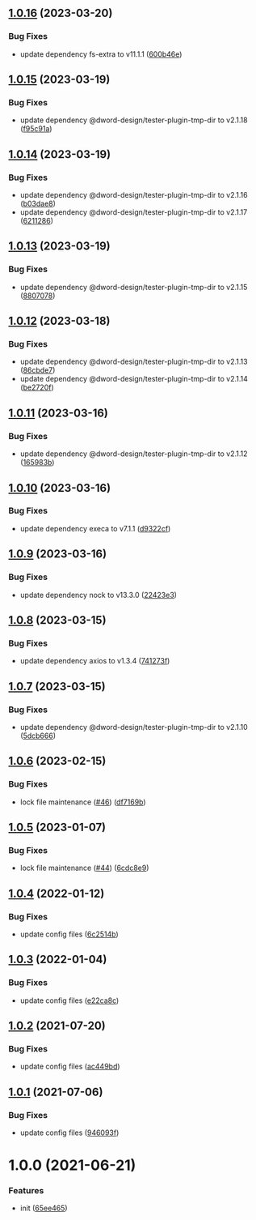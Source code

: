 ## [1.0.16](https://github.com/dword-design/tester-plugin-nock/compare/v1.0.15...v1.0.16) (2023-03-20)


### Bug Fixes

* update dependency fs-extra to v11.1.1 ([600b46e](https://github.com/dword-design/tester-plugin-nock/commit/600b46eba7c16cae36deafdfbb566d7e12eb39c5))

## [1.0.15](https://github.com/dword-design/tester-plugin-nock/compare/v1.0.14...v1.0.15) (2023-03-19)


### Bug Fixes

* update dependency @dword-design/tester-plugin-tmp-dir to v2.1.18 ([f95c91a](https://github.com/dword-design/tester-plugin-nock/commit/f95c91a53e268d965e25fa1b10e366116ca6a522))

## [1.0.14](https://github.com/dword-design/tester-plugin-nock/compare/v1.0.13...v1.0.14) (2023-03-19)


### Bug Fixes

* update dependency @dword-design/tester-plugin-tmp-dir to v2.1.16 ([b03dae8](https://github.com/dword-design/tester-plugin-nock/commit/b03dae83f503efc15bc64d8509bc38fc5093e00a))
* update dependency @dword-design/tester-plugin-tmp-dir to v2.1.17 ([6211286](https://github.com/dword-design/tester-plugin-nock/commit/6211286b0555057203ef275e55f618c53613c23e))

## [1.0.13](https://github.com/dword-design/tester-plugin-nock/compare/v1.0.12...v1.0.13) (2023-03-19)


### Bug Fixes

* update dependency @dword-design/tester-plugin-tmp-dir to v2.1.15 ([8807078](https://github.com/dword-design/tester-plugin-nock/commit/880707848de4a4f2b6e381dde0ceeab1bf9003f5))

## [1.0.12](https://github.com/dword-design/tester-plugin-nock/compare/v1.0.11...v1.0.12) (2023-03-18)


### Bug Fixes

* update dependency @dword-design/tester-plugin-tmp-dir to v2.1.13 ([86cbde7](https://github.com/dword-design/tester-plugin-nock/commit/86cbde7ad99873e4d754e7288b796a0ab52a6146))
* update dependency @dword-design/tester-plugin-tmp-dir to v2.1.14 ([be2720f](https://github.com/dword-design/tester-plugin-nock/commit/be2720f99ab96d8d264f9f06d6a9ffa3aba05103))

## [1.0.11](https://github.com/dword-design/tester-plugin-nock/compare/v1.0.10...v1.0.11) (2023-03-16)


### Bug Fixes

* update dependency @dword-design/tester-plugin-tmp-dir to v2.1.12 ([165983b](https://github.com/dword-design/tester-plugin-nock/commit/165983bca22748573629e217b173256707fbfc2b))

## [1.0.10](https://github.com/dword-design/tester-plugin-nock/compare/v1.0.9...v1.0.10) (2023-03-16)


### Bug Fixes

* update dependency execa to v7.1.1 ([d9322cf](https://github.com/dword-design/tester-plugin-nock/commit/d9322cfac71673aec2b9460f9d43a3efbef79022))

## [1.0.9](https://github.com/dword-design/tester-plugin-nock/compare/v1.0.8...v1.0.9) (2023-03-16)


### Bug Fixes

* update dependency nock to v13.3.0 ([22423e3](https://github.com/dword-design/tester-plugin-nock/commit/22423e34c97c3b185819ae78e187cabe55698ee9))

## [1.0.8](https://github.com/dword-design/tester-plugin-nock/compare/v1.0.7...v1.0.8) (2023-03-15)


### Bug Fixes

* update dependency axios to v1.3.4 ([741273f](https://github.com/dword-design/tester-plugin-nock/commit/741273f4d21588ce7360bcec8fd4a2d3db127c2b))

## [1.0.7](https://github.com/dword-design/tester-plugin-nock/compare/v1.0.6...v1.0.7) (2023-03-15)


### Bug Fixes

* update dependency @dword-design/tester-plugin-tmp-dir to v2.1.10 ([5dcb666](https://github.com/dword-design/tester-plugin-nock/commit/5dcb666503dc08b691bc0f6844adc8794f7ad8dd))

## [1.0.6](https://github.com/dword-design/tester-plugin-nock/compare/v1.0.5...v1.0.6) (2023-02-15)


### Bug Fixes

* lock file maintenance ([#46](https://github.com/dword-design/tester-plugin-nock/issues/46)) ([df7169b](https://github.com/dword-design/tester-plugin-nock/commit/df7169bc44b0b9cd06908ebf99e2dd349a012dd7))

## [1.0.5](https://github.com/dword-design/tester-plugin-nock/compare/v1.0.4...v1.0.5) (2023-01-07)


### Bug Fixes

* lock file maintenance ([#44](https://github.com/dword-design/tester-plugin-nock/issues/44)) ([6cdc8e9](https://github.com/dword-design/tester-plugin-nock/commit/6cdc8e9c9542160aa4fd5ece5c618c7fada0fa86))

## [1.0.4](https://github.com/dword-design/tester-plugin-nock/compare/v1.0.3...v1.0.4) (2022-01-12)


### Bug Fixes

* update config files ([6c2514b](https://github.com/dword-design/tester-plugin-nock/commit/6c2514bc4d64d7a0246d1e84e7a8d72d76a4d5a2))

## [1.0.3](https://github.com/dword-design/tester-plugin-nock/compare/v1.0.2...v1.0.3) (2022-01-04)


### Bug Fixes

* update config files ([e22ca8c](https://github.com/dword-design/tester-plugin-nock/commit/e22ca8ca208c5efffa706b5dc1018acce0cbde6e))

## [1.0.2](https://github.com/dword-design/tester-plugin-nock/compare/v1.0.1...v1.0.2) (2021-07-20)


### Bug Fixes

* update config files ([ac449bd](https://github.com/dword-design/tester-plugin-nock/commit/ac449bd45f3419013f993b1a37b0e95a2404a290))

## [1.0.1](https://github.com/dword-design/tester-plugin-nock/compare/v1.0.0...v1.0.1) (2021-07-06)


### Bug Fixes

* update config files ([946093f](https://github.com/dword-design/tester-plugin-nock/commit/946093f7c6647e3fd9c4dfdc338f9a54708948ab))

# 1.0.0 (2021-06-21)


### Features

* init ([65ee465](https://github.com/dword-design/tester-plugin-nock/commit/65ee46559c8ab1520678ebe58e579c4c44d6ae0b))

